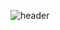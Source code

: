 ![header](https://capsule-render.vercel.app/api?type=Waving&color=auto&height=300&width=auto&section=header&text=Jumpman%20Gaming%20Frontend&fontSize=60)
